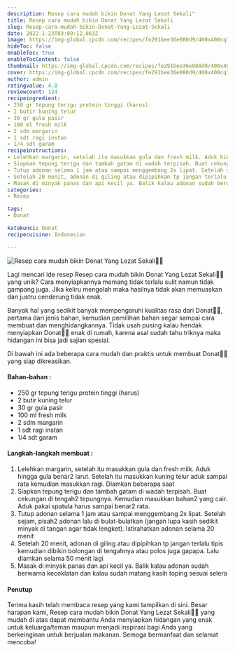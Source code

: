 ```yaml
---
description: Resep cara mudah bikin Donat Yang Lezat Sekali"
title: Resep cara mudah bikin Donat Yang Lezat Sekali
slug: Resep-cara-mudah-bikin-Donat-Yang-Lezat-Sekali
date: 2022-1-23T03:09:12.063Z
image: https://img-global.cpcdn.com/recipes/fe291bee36e080d9/400x400cq70/photo.jpg
hideToc: false
enableToc: true
enableTocContent: false
thumbnail: https://img-global.cpcdn.com/recipes/fe291bee36e080d9/400x400cq70/photo.jpg
cover: https://img-global.cpcdn.com/recipes/fe291bee36e080d9/400x400cq70/photo.jpg
author: admin
ratingvalue: 4.8
reviewcount: 124
recipeingredient:
- 250 gr tepung terigu protein tinggi (harus)
- 2 butir kuning telur
- 30 gr gula pasir
- 100 ml fresh milk
- 2 sdm margarin
- 1 sdt ragi instan
- 1/4 sdt garam
recipeinstructions:
- Lelehkan margarin, setelah itu masukkan gula dan fresh milk. Aduk hingga gula benar2 larut. Setelah itu masukkan kuning telur aduk sampai rata kemudian masukkan ragi. Diamkan beberapa saat
- Siapkan tepung terigu dan tambah gatam di wadah terpisah. Buat cekungan di tengah2 tepungnya. Kemudian masukkan bahan2 yang cair. Aduk pakai spatula harus sampai benar2 rata.
- Tutup adonan selama 1 jam atau sampai menggembang 2x lipat. Setelah sejam, pisah2 adonan lalu di bulat-bulatkan (jangan lupa kasih sedikit minyak di tangan agar tidak lengket). Istirahatkan adonan selama 20 menit
- Setelah 20 menit, adonan di giling atau dipipihkan tp jangan terlalu tipis kemudian dibikin bolongan di tengahnya atau polos juga gapapa. Lalu diamkan selama 50 menit lagi
- Masak di minyak panas dan api kecil ya. Balik kalau adonan sudah berwarna kecoklatan dan kalau sudah matang kasih toping sesuai selera
categories:
- Resep

tags:
- Donat

katakunci: Donat
recipecuisine: Indonesian

---
```


![Resep cara mudah bikin Donat Yang Lezat Sekali👩‍🍳](https://img-global.cpcdn.com/recipes/fe291bee36e080d9/400x400cq70/photo.jpg)

Lagi mencari ide resep Resep cara mudah bikin Donat Yang Lezat Sekali👩‍🍳 yang unik? Cara menyiapkannya memang tidak terlalu sulit namun tidak gampang juga. Jika keliru mengolah maka hasilnya tidak akan memuaskan dan justru cenderung tidak enak.

Banyak hal yang sedikit banyak mempengaruhi kualitas rasa dari Donat👩‍🍳, pertama dari jenis bahan, kemudian pemilihan bahan segar sampai cara membuat dan menghidangkannya. Tidak usah pusing kalau hendak menyiapkan Donat👩‍🍳 enak di rumah, karena asal sudah tahu triknya maka hidangan ini bisa jadi sajian spesial.

Di bawah ini ada beberapa cara mudah dan praktis untuk membuat Donat👩‍🍳 yang siap dikreasikan.

<!--inarticleads1-->

#### Bahan-bahan :

- 250 gr tepung terigu protein tinggi (harus)
- 2 butir kuning telur
- 30 gr gula pasir
- 100 ml fresh milk
- 2 sdm margarin
- 1 sdt ragi instan
- 1/4 sdt garam

<!--inarticleads2-->

#### Langkah-langkah membuat :

1. Lelehkan margarin, setelah itu masukkan gula dan fresh milk. Aduk hingga gula benar2 larut. Setelah itu masukkan kuning telur aduk sampai rata kemudian masukkan ragi. Diamkan beberapa saat
1. Siapkan tepung terigu dan tambah gatam di wadah terpisah. Buat cekungan di tengah2 tepungnya. Kemudian masukkan bahan2 yang cair. Aduk pakai spatula harus sampai benar2 rata.
1. Tutup adonan selama 1 jam atau sampai menggembang 2x lipat. Setelah sejam, pisah2 adonan lalu di bulat-bulatkan (jangan lupa kasih sedikit minyak di tangan agar tidak lengket). Istirahatkan adonan selama 20 menit
1. Setelah 20 menit, adonan di giling atau dipipihkan tp jangan terlalu tipis kemudian dibikin bolongan di tengahnya atau polos juga gapapa. Lalu diamkan selama 50 menit lagi
1. Masak di minyak panas dan api kecil ya. Balik kalau adonan sudah berwarna kecoklatan dan kalau sudah matang kasih toping sesuai selera

#### Penutup

Terima kasih telah membaca resep yang kami tampilkan di sini. Besar harapan kami, Resep cara mudah bikin Donat Yang Lezat Sekali👩‍🍳 yang mudah di atas dapat membantu Anda menyiapkan hidangan yang enak untuk keluarga/teman maupun menjadi inspirasi bagi Anda yang berkeinginan untuk berjualan makanan. Semoga bermanfaat dan selamat mencoba!